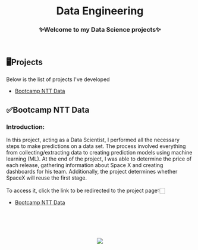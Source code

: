 <h1 align="center">Data Engineering</h1>

<h3 align="center">✨Welcome to my Data Science projects✨</h2>
</br>

## 🖥️Projects
Below is the list of projects I've developed

- [Bootcamp NTT Data](#bootcamp-ntt-data)

## ✅Bootcamp NTT Data
### Introduction:
In this project, acting as a Data Scientist, I performed all the necessary steps to make predictions on a data set. The process involved everything from collecting/extracting data to creating prediction models using machine learning (ML). At the end of the project, I was able to determine the price of each release, gathering information about Space X and creating dashboards for his team. Additionally, the project determines whether SpaceX will reuse the first stage.
</br>
</br>
To access it, click the link to be redirected to the project page👇🏻
- [Bootcamp NTT Data](https://github.com/gut0oliveira/Data-Science/tree/main/IBM-Applied-DS-Capstone)
</br>
</br>
<h1 align="center">
  <img src="https://readme-typing-svg.herokuapp.com?font=Chakra+Petch&size=28&duration=2500&pause=200&color=2800F7&center=true&width=800&lines=Thanks+for+your+attention!;" />
</h1>
